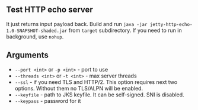 Test HTTP echo server
---

It just returns input payload back. 
Build and run `java -jar jetty-http-echo-1.0-SNAPSHOT-shaded.jar` from `target` subdirectory.
If you need to run in background, use `nohup`.

Arguments
--

- `--port <int>` or `-p <int>` - port to use
- `--threads <int>` or `-t <int>` - max server threads
- `--ssl` - if you need TLS and HTTP/2. This option requires next two options. Without them no TLS/ALPN will be enabled.
- `--keyfile` - path to JKS keyfile. It can be self-signed. SNI is disabled.
- `--keypass` - password for it

